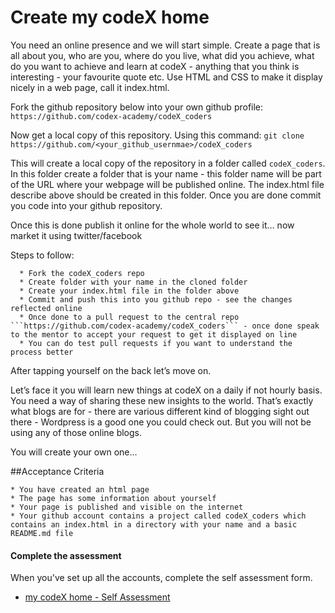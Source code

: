 # Create my codeX home

You need an online presence and we will start simple. Create a page that is all about you, who are you, where do you live, what did you achieve, what do you want to achieve and learn at codeX - anything that you think is interesting - your favourite quote etc. Use HTML and CSS to make it display nicely in a web page, call it index.html.

Fork the github repository below into your own github profile: ```https://github.com/codex-academy/codeX_coders```

Now get a local copy of this repository. Using this command:
```git clone https://github.com/<your_github_usernmae>/codeX_coders```

This will create a local copy of the repository in a folder called ```codeX_coders```. In this folder create a folder that is your name - this folder name will be part of the URL where your webpage will be published online. The index.html file describe above should be created in this folder. Once you are done commit you code into your github repository.

Once this is done publish it online for the whole world to see it… now market it using twitter/facebook

Steps to follow:

      * Fork the codeX_coders repo
      * Create folder with your name in the cloned folder
      * Create your index.html file in the folder above
      * Commit and push this into you github repo - see the changes reflected online
      * Once done to a pull request to the central repo ```https://github.com/codex-academy/codeX_coders``` - once done speak to the mentor to accept your request to get it displayed on line
      * You can do test pull requests if you want to understand the process better


After tapping yourself on the back let’s move on.

Let’s face it you will learn new things at codeX on a daily if not hourly basis. You need a way of sharing these new insights to the world. That’s exactly what blogs are for - there are various different kind of blogging sight out there - Wordpress is a good one you could check out. But you will not be using any of those online blogs.

You will create your own one…

##Acceptance Criteria

    * You have created an html page
    * The page has some information about yourself
    * Your page is published and visible on the internet
    * Your github account contains a project called codeX_coders which contains an index.html in a directory with your name and a basic README.md file 

#### Complete the assessment
When you've set up all the accounts, complete the self assessment form.

   * [my codeX home - Self Assessment](https://docs.google.com/a/codex-academy.com/forms/d/1R31yIeLkLtm0_qapqlKxGk9fUIO9HZsKr6ufXjNqDIA/viewform)
